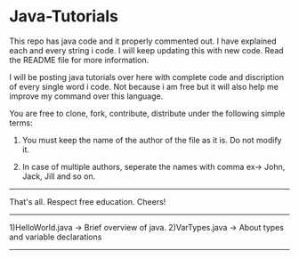 Java-Tutorials
==============

This repo has java code and it properly commented out. I have explained each and every string i code. I will keep updating this with new code. Read the README file for more information.

I will be posting java tutorials over here with complete code and discription of every single word i code.
Not because i am free but it will also help me improve my command over this language. 

You are free to clone, fork, contribute, distribute under the following simple terms:

1) You must keep the name of the author of the file as it is. Do not modify it.

2) In case of multiple authors, seperate the names with comma ex-> John, Jack, Jill and so on.

*******************************************
That's all. Respect free education. Cheers!
*******************************************



1)HelloWorld.java -> Brief overview of java.
2)VarTypes.java -> About types and variable declarations
*******************************************
